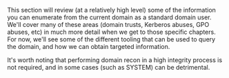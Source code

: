 This section will review (at a relatively high level) some of the information you can enumerate from the current domain as a standard domain user. We'll cover many of these areas (domain trusts, Kerberos abuses, GPO abuses, etc) in much more detail when we get to those specific chapters. For now, we'll see some of the different tooling that can be used to query the domain, and how we can obtain targeted information.

It's worth noting that performing domain recon in a high integrity process is not required, and in some cases (such as SYSTEM) can be detrimental.
